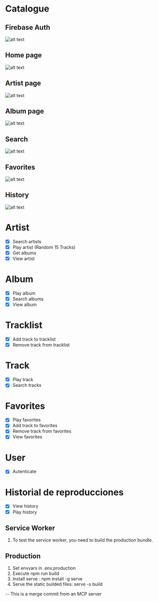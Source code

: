 # Catalogue

## Firebase Auth
![alt text](https://cloud.githubusercontent.com/assets/8977500/26029100/7919d0dc-3803-11e7-861a-62a7f325dba5.png)

## Home page
![alt text](https://cloud.githubusercontent.com/assets/8977500/26029101/791bc3d8-3803-11e7-8b23-bcd31ffd4657.png)

## Artist page
![alt text](https://cloud.githubusercontent.com/assets/8977500/26029102/791e3708-3803-11e7-8c95-02a69d441037.png)

## Album page
![alt text](https://cloud.githubusercontent.com/assets/8977500/26029105/7929d1c6-3803-11e7-8c1d-2ec4bcb6f097.png)

## Search 
![alt text](https://cloud.githubusercontent.com/assets/8977500/26029104/79281d68-3803-11e7-9368-f7a01ec62317.png)

## Favorites
![alt text](https://cloud.githubusercontent.com/assets/8977500/26029103/79278e52-3803-11e7-8dc9-a04e5ee047f3.png)

## History
![alt text](https://cloud.githubusercontent.com/assets/8977500/26029106/796a7bb8-3803-11e7-99e2-48209e6ecc30.png)



# Artist
- [x] Search artists
- [x] Play artist (Random 15 Tracks)
- [x] Get albums
- [x] View artist

# Album
- [x] Play album
- [x] Search albums
- [x] View album

# Tracklist
- [x] Add track to tracklist
- [x] Remove track from tracklist

# Track
- [x] Play track
- [x] Search tracks

# Favorites
- [x] Play favorites
- [x] Add track to favorites
- [x] Remove track from favorites
- [x] View favorites

# User
- [x] Autenticate

# Historial de reproducciones
- [x] View history
- [x] Play history

## Service Worker
1. To test the service worker, you need to build the production bundle.

## Production 
1. Set envvars in .env.production
2. Execute npm run build
3. Install serve : npm install -g serve
4. Serve the static builded files: serve -s build


-- This is a merge commit from an MCP server

